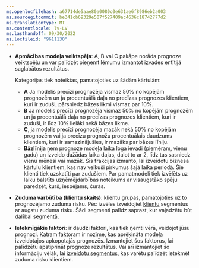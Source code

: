 ```yaml
---
ms.openlocfilehash: a67714de5aae80a0080c0e631ae6f8986eb2a003
ms.sourcegitcommit: be341cb69329e507f527409ac4636c18742777d2
ms.translationtype: MT
ms.contentlocale: lv-LV
ms.lasthandoff: 09/30/2022
ms.locfileid: "9611130"
---
```

- **Apmācības modeļa veiktspēja**: A, B vai C pakāpe norāda prognoze veiktspēju un var palīdzēt pieņemt lēmumu izmantot izvades entītijā saglabātos rezultātus.

  Kategorijas tiek noteiktas, pamatojoties uz šādām kārtulām:
  - **A** Ja modelis precīzi prognozēja vismaz 50% no kopējām prognozēm un ja procentuālā daļa no precīzas prognozes klientiem, kuri ir zuduši, pārsniedz bāzes likmi vismaz par 10%.
  - **B** Ja modelis precīzi prognozēja vismaz 50% no kopējām prognozēm un ja procentuālā daļa no precīzas prognozes klientiem, kuri ir zuduši, ir līdz 10% lielāki nekā bāzes likme.
  - **C**, ja modelis precīzi prognozēja mazāk nekā 50% no kopējām prognozēm vai ja precīzu prognožu procentuālais daudzums klientiem, kuri ir samazinājušies, ir mazāks par bāzes līniju.
  - **Bāzlīnija** ņem prognoze modeļa laika loga ievadi (piemēram, vienu gadu) un izveido dažādas laika daļas, dalot to ar 2, līdz tas sasniedz vienu mēnesi vai mazāk. Šīs frakcijas izmanto, lai izveidotu biznesa kārtulu klientiem, kas nav veikuši pirkumus šajā laika periodā. Šie klienti tiek uzskatīti par zudušiem. Par pamatmodeli tiek izvēlēts uz laiku balstīts uzņēmējdarbības noteikums ar visaugstāko spēju paredzēt, kurš, iespējams, čurās.

- **Zuduma varbūtība (klientu skaits)**: klientu grupas, pamatojoties uz to prognozējamo zuduma risku. Pēc izvēles izveidojiet [klientu](../prediction-based-segment.md) segmentus ar augstu zuduma risku. Šādi segmenti palīdz saprast, kur vajadzētu būt dalībai segmentā.

- **Ietekmīgākie faktori**: ir daudzi faktori, kas tiek ņemti vērā, veidojot jūsu prognozi. Katram faktoram ir nozīme, kas aprēķināta modeļa izveidotajos apkopotajās prognozēs. Izmantojiet šos faktorus, lai palīdzētu apstiprināt prognoze rezultātus. Vai arī izmantojiet šo informāciju vēlāk, lai [izveidotu segmentus](../prediction-based-segment.md), kas varētu palīdzēt ietekmēt zuduma risku klientiem.